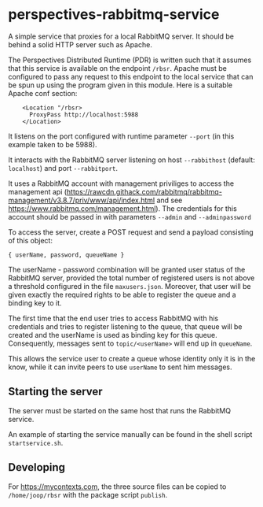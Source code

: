 # perspectives-rabbitmq-service
A simple service that proxies for a local RabbitMQ server. It should be behind a solid HTTP server such as Apache.

The Perspectives Distributed Runtime (PDR) is written such that it assumes that this service is available on the endpoint `/rbsr`. Apache must be configured to pass any request to this endpoint to the local service that can be spun up using the program given in this module. Here is a suitable Apache conf section:

```
    <Location "/rbsr>
      ProxyPass http://localhost:5988
    </Location>
```

It listens on the port configured with runtime parameter `--port` (in this example taken to be 5988).

It interacts with the RabbitMQ server listening on host `--rabbithost` (default: `localhost`) and port `--rabbitport`.

It uses a RabbitMQ account with management priviliges to access the management api (https://rawcdn.githack.com/rabbitmq/rabbitmq-management/v3.8.7/priv/www/api/index.html and see https://www.rabbitmq.com/management.html). The credentials for this account should be passed in with parameters `--admin` and `--adminpassword`

To access the server, create a POST request and send a payload consisting of this object:

```
{ userName, password, queueName }
```

The userName - password combination will be granted user status of the RabbitMQ server, provided the total number of registered users is not above a threshold configured in the file `maxusers.json`. Moreover, that user will be given exactly the required rights to be able to register the queue and a binding key to it.

The first time that the end user tries to access RabbitMQ with his credentials and tries to register listening to the queue, that queue will be created and the userName is used as binding key for this queue. Consequently, messages sent to `topic/<userName>` will end up in `queueName`.

This allows the service user to create a queue whose identity only it is in the know, while it can invite peers to use `userName` to sent him messages.

## Starting the server
The server must be started on the same host that runs the RabbitMQ service.

An example of starting the service manually can be found in the shell script `startservice.sh`.

## Developing
For https://mycontexts.com, the three source files can be copied to `/home/joop/rbsr` with the package script `publish`.